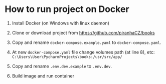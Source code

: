 # How to run project on Docker

1) Install Docker (on Windows with linux daemon)

2) Clone or download project from https://github.com/piranhaCZ/books

3) Copy and rename `docker-compose.example.yaml` to `docker-compose.yaml`.

4) At new `docker-compose.yaml` file change volumes path (at line 8), etc: `C:\Users\User\PycharmProjects\books:/usr/src/app/`

5) Copy and rename `.env.dev.example` to `.env.dev`.

6) Build image and run container

